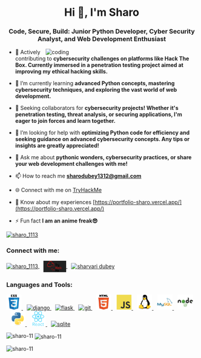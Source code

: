 <h1 align="center">Hi 👋, I'm Sharo</h1>
<h3 align="center">Code, Secure, Build: Junior Python Developer, Cyber Security Analyst, and Web Development Enthusiast</h3>

<img align = "right" alt="coding" width="400" src="https://media.tenor.com/AlUkiGkR2j8AAAAM/new-game-ahagon-umiko-programming.gif">


- 🔭 Actively contributing to **cybersecurity challenges on platforms like Hack The Box. Currently immersed in a penetration testing project aimed at improving my ethical hacking skills.**

- 🌱 I’m currently learning **advanced Python concepts, mastering cybersecurity techniques, and exploring the vast world of web development.**

- 👯 Seeking collaborators for **cybersecurity projects! Whether it's penetration testing, threat analysis, or securing applications, I'm eager to join forces and learn together.**

- 🤝 I’m looking for help with **optimizing Python code for efficiency and seeking guidance on advanced cybersecurity concepts. Any tips or insights are greatly appreciated!**

- 💬 Ask me about **pythonic wonders, cybersecurity practices, or share your web development challenges with me!**

- 📫 How to reach me **sharodubey1312@gmail.com**

- 🌐 Connect with me on [TryHackMe](https://tryhackme.com/p/Sharo11)

- 📄 Know about my experiences [https://portfolio-sharo.vercel.app/](https://portfolio-sharo.vercel.app/)

- ⚡ Fun fact **I am an anime freak😎**
<p align="left"> <a href="https://twitter.com/sharo_1113" target="blank"><img src="https://img.shields.io/twitter/follow/sharo_1113?logo=twitter&style=for-the-badge" alt="sharo_1113" /></a> </p>

<h3 align="left">Connect with me:</h3>
<p align="left">
  <a href="https://twitter.com/sharo_1113" target="blank">
    <img align="center" src="https://raw.githubusercontent.com/rahuldkjain/github-profile-readme-generator/master/src/images/icons/Social/twitter.svg" alt="sharo_1113" height="30" width="40" />
  </a>
  <span style="padding: 0 10px;">
  <a href="https://linkedin.com/in/sharvari dubey" target="blank">
    <img align="center" src="./images/tryhackme_logo.png" alt="sharvari dubey" height="30" width="60" />
  </a>
  <span style="padding: 0 10px;">
  <a href="https://linkedin.com/in/sharvari dubey" target="blank">
    <img align="center" src="https://raw.githubusercontent.com/rahuldkjain/github-profile-readme-generator/master/src/images/icons/Social/linked-in-alt.svg" alt="sharvari dubey" height="30" width="40" />
  </a>
  </span>
</p>

<h3 align="left">Languages and Tools:</h3>
<p align="left"> <a href="https://www.w3schools.com/css/" target="_blank" rel="noreferrer"> <img src="https://raw.githubusercontent.com/devicons/devicon/master/icons/css3/css3-original-wordmark.svg" alt="css3" width="40" height="40"/> </a> 
<span style="padding: 0 10px;">
<a href="https://www.djangoproject.com/" target="_blank" rel="noreferrer"> <img src="https://cdn.worldvectorlogo.com/logos/django.svg" alt="django" width="40" height="40"/> </a>
<span style="padding: 0 10px;">
<a href="https://flask.palletsprojects.com/" target="_blank" rel="noreferrer"> <img src="https://www.vectorlogo.zone/logos/pocoo_flask/pocoo_flask-icon.svg" alt="flask" width="40" height="40"/> </a> 
<span style="padding: 0 10px;">
<a href="https://git-scm.com/" target="_blank" rel="noreferrer"> <img src="https://www.vectorlogo.zone/logos/git-scm/git-scm-icon.svg" alt="git" width="40" height="40"/> </a> 
<span style="padding: 0 10px;">
<a href="https://www.w3.org/html/" target="_blank" rel="noreferrer"> <img src="https://raw.githubusercontent.com/devicons/devicon/master/icons/html5/html5-original-wordmark.svg" alt="html5" width="40" height="40"/> </a>
<span style="padding: 0 10px;">
<a href="https://developer.mozilla.org/en-US/docs/Web/JavaScript" target="_blank" rel="noreferrer"> <img src="https://raw.githubusercontent.com/devicons/devicon/master/icons/javascript/javascript-original.svg" alt="javascript" width="40" height="40"/> 
</a> 
<span style="padding: 0 10px;">
<a href="https://www.linux.org/" target="_blank" rel="noreferrer"> <img src="https://raw.githubusercontent.com/devicons/devicon/master/icons/linux/linux-original.svg" alt="linux" width="40" height="40"/> </a> 
<span style="padding: 0 10px;">
<a href="https://www.mysql.com/" target="_blank" rel="noreferrer"> <img src="https://raw.githubusercontent.com/devicons/devicon/master/icons/mysql/mysql-original-wordmark.svg" alt="mysql" width="40" height="40"/> </a>
<span style="padding: 0 10px;">
<a href="https://nodejs.org" target="_blank" rel="noreferrer"> <img src="https://raw.githubusercontent.com/devicons/devicon/master/icons/nodejs/nodejs-original-wordmark.svg" alt="nodejs" width="40" height="40"/> </a>
<span style="padding: 0 10px;">
<a href="https://www.python.org" target="_blank" rel="noreferrer"> <img src="https://raw.githubusercontent.com/devicons/devicon/master/icons/python/python-original.svg" alt="python" width="40" height="40"/> </a>
<span style="padding: 0 10px;">
<a href="https://reactjs.org/" target="_blank" rel="noreferrer"> <img src="https://raw.githubusercontent.com/devicons/devicon/master/icons/react/react-original-wordmark.svg" alt="react" width="40" height="40"/> </a>
<span style="padding: 0 10px;">
<a href="https://www.sqlite.org/" target="_blank" rel="noreferrer"> <img src="https://www.vectorlogo.zone/logos/sqlite/sqlite-icon.svg" alt="sqlite" width="40" height="40"/> </a> 
</span>
</p>

<p><img align="left" src="https://github-readme-stats.vercel.app/api/top-langs?username=sharo-11&show_icons=true&locale=en&layout=compact" alt="sharo-11" /></p>

<p>&nbsp;<img align="center" src="https://github-readme-stats.vercel.app/api?username=sharo-11&show_icons=true&locale=en" alt="sharo-11" /></p>

<p><img align="center" src="https://github-readme-streak-stats.herokuapp.com/?user=sharo-11&" alt="sharo-11" /></p>
